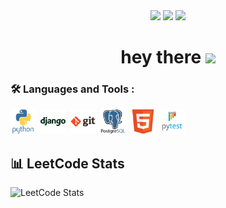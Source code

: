 <div id="header" align="center">
  <img src="https://i.giphy.com/media/v1.Y2lkPTc5MGI3NjExOHhmdjNkdjk1Ymx6dGRqN3N4azFmNzNoa3FhbW1rbDlpbDAydmFvNCZlcD12MV9pbnRlcm5hbF9naWZfYnlfaWQmY3Q9cw/piBzjS5DoTcyr2AMRa/giphy.gif" width="100"/>
  <img src="https://i.giphy.com/media/v1.Y2lkPTc5MGI3NjExM3EyMXl2ODNmbDNrOWYza2VrbzQ3ZXA4cTMzZGswdTlsN2dvbWs0eiZlcD12MV9pbnRlcm5hbF9naWZfYnlfaWQmY3Q9cw/YHkrDaZ59oqRC7CLiV/giphy.gif" width="100"/>
  <img src="https://i.giphy.com/media/v1.Y2lkPTc5MGI3NjExOHhmdjNkdjk1Ymx6dGRqN3N4azFmNzNoa3FhbW1rbDlpbDAydmFvNCZlcD12MV9pbnRlcm5hbF9naWZfYnlfaWQmY3Q9cw/piBzjS5DoTcyr2AMRa/giphy.gif" width="100"/>  
</div>
<h1 align="center">
  hey there
  <img src="https://media.giphy.com/media/hvRJCLFzcasrR4ia7z/giphy.gif" width="30px"/>
</h1>

### :hammer_and_wrench: Languages and Tools :
<div>
  <img src = "https://github.com/devicons/devicon/blob/master/icons/python/python-original-wordmark.svg" title="Python" alt="Python" width="40" height="40"/>&nbsp;
  <img src = "https://github.com/devicons/devicon/blob/master/icons/django/django-plain-wordmark.svg" title="Django" alt="Django" width="40" height="40"/>&nbsp;
  <img src="https://github.com/devicons/devicon/blob/master/icons/git/git-original-wordmark.svg" title="Git" **alt="Git" width="40" height="40"/>&nbsp;
  <img src="https://github.com/devicons/devicon/blob/master/icons/postgresql/postgresql-original-wordmark.svg" title="Postgresql" **alt="Postgresql" width="40" height="40"/>&nbsp;
  <img src="https://github.com/devicons/devicon/blob/master/icons/html5/html5-original.svg" title="HTML5" alt="HTML" width="40" height="40"/>&nbsp;
  <img src="https://github.com/devicons/devicon/blob/master/icons/pytest/pytest-original-wordmark.svg" title="Pytest" alt="Pytest" width="40" height="40"/>
</div>


  ## 📊 LeetCode Stats
![LeetCode Stats](https://leetcard.jacoblin.cool/NemoNoOne?theme=dark&font=source_code_pro)

